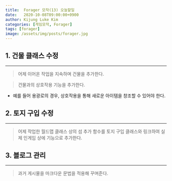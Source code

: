 ```yaml
---
title:  Forager 모작(13) 오늘할일
date:   2020-10-08T09:00:00+0900
author: Kijung Luke Kim
categories: [게임모작, Forager]
tags: [forager]
image: /assets/img/posts/forager.jpg
---
```


## 1. 건물 클래스 수정
---

> 어제 이어온 작업을 지속하며 건물을 추가한다.

> 건물과의 상호작용 기능을 추가한다.

- 예를 들어 용광로의 경우, 상호작용을 통해 새로운 아이템을 창조할 수 있어야 한다.

## 2. 토지 구입 수정
---
 
> 어제 작업한 월드맵 클래스 상의 섬 추가 함수를 토지 구입 클래스와 링크하여 실제 인게임 상에 기능으로 추가한다.

## 3. 블로그 관리
---

> 과거 게시물을 마크다운 문법을 적용해 꾸며준다.